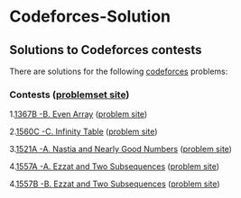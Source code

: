 # Codeforces-Solution

## Solutions to Codeforces contests

There are solutions for the following [codeforces](http://codeforces.com/) problems:

### Contests ([problemset site](https://codeforces.com/problemset))

1.[1367B -B. Even Array](https://github.com/Sahim98/Codeforces-Solution/blob/main/1367B.cpp) ([problem site](https://codeforces.com/problemset/problem/1367/B))

2.[1560C -C. Infinity Table](https://github.com/Sahim98/Codeforces-Solution/blob/main/1560C.cpp) ([problem site](https://codeforces.com/problemset/problem/1560/C))

3.[1521A -A. Nastia and Nearly Good Numbers](https://github.com/Sahim98/Codeforces-Solution/blob/main/1521A.cpp) ([problem site](https://codeforces.com/problemset/problem/1521/A))

4.[1557A -A. Ezzat and Two Subsequences](https://github.com/Sahim98/Codeforces-Solution/blob/main/1557A.cpp) ([problem site](https://codeforces.com/problemset/problem/1557/A))

4.[1557B -B. Ezzat and Two Subsequences](https://github.com/Sahim98/Codeforces-Solution/blob/main/1557B.cpp) ([problem site](https://codeforces.com/problemset/problem/1557/B))
